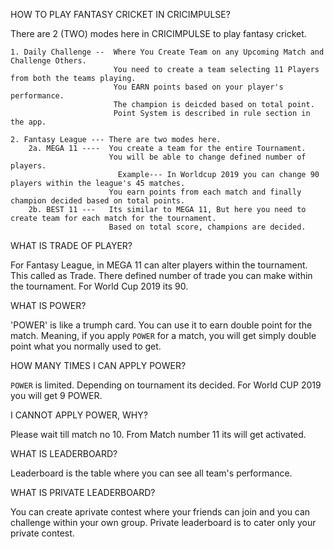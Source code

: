 HOW TO PLAY FANTASY CRICKET IN CRICIMPULSE?

  There are 2 (TWO) modes here in CRICIMPULSE to play fantasy cricket.
    
    1. Daily Challenge --  Where You Create Team on any Upcoming Match and Challenge Others.
                           You need to create a team selecting 11 Players from both the teams playing.
                           You EARN points based on your player's performance.
                           The champion is deicded based on total point. 
                           Point System is described in rule section in the app.
    
    2. Fantasy League --- There are two modes here.
        2a. MEGA 11 ----  You create a team for the entire Tournament. 
                          You will be able to change defined number of players.
                            Example--- In Worldcup 2019 you can change 90 players within the league's 45 matches.
                          You earn points from each match and finally champion decided based on total points.
        2b. BEST 11 ---   Its similar to MEGA 11, But here you need to create team for each match for the tournament.
                          Based on total score, champions are decided.
                          
WHAT IS TRADE OF PLAYER?

  For Fantasy League, in MEGA 11 can alter players within the tournament. This called as Trade.
  There defined number of trade you can make within the tournament. For World Cup 2019 its 90.
  
  
WHAT IS POWER?

  'POWER' is like a trumph card. You can use it to earn double point for the match.
  Meaning, if you apply `POWER` for a match, you will get simply double point what you normally used to get.
  
HOW MANY TIMES I CAN APPLY POWER?

  `POWER` is limited. Depending on tournament its decided. For World CUP 2019 you will get 9 POWER.
  
I CANNOT APPLY POWER, WHY?

  Please wait till match no 10. From Match number 11 its will get activated.
  
WHAT IS LEADERBOARD?

  Leaderboard is the table where you can see all team's performance.
  
WHAT IS PRIVATE LEADERBOARD?

  You can create aprivate contest where your friends can join and you can challenge within your own group.
  Private leaderboard is to cater only your private contest.
  
                         
            
